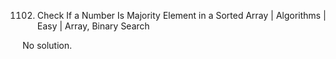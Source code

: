 1102. Check If a Number Is Majority Element in a Sorted Array | Algorithms | Easy | Array, Binary Search

No solution.

